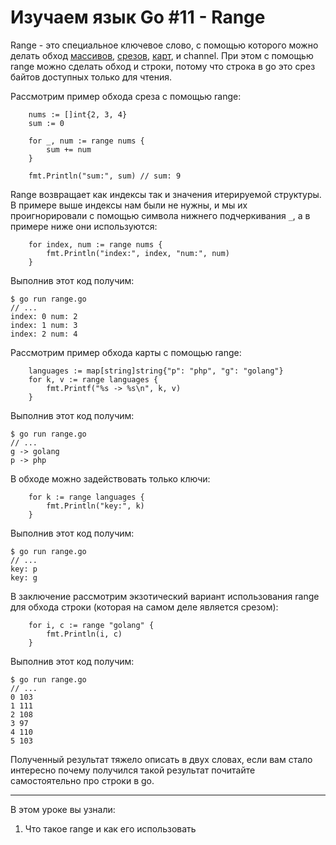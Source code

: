 
# Изучаем язык Go #11 - Range

Range - это специальное ключевое слово, с помощью которого можно делать обход 
[массивов](https://github.com/WalkWeb/go-lesson-ru/tree/master/8_arrays), 
[срезов](https://github.com/WalkWeb/go-lesson-ru/tree/master/9_slices), 
[карт](https://github.com/WalkWeb/go-lesson-ru/tree/master/10_maps), и channel. При этом с помощью range можно сделать
обход и строки, потому что строка в go это срез байтов доступных только для чтения.

Рассмотрим пример обхода среза с помощью range:

```
    nums := []int{2, 3, 4}
    sum := 0

    for _, num := range nums {
        sum += num
    }

    fmt.Println("sum:", sum) // sum: 9
```

Range возвращает как индексы так и значения итерируемой структуры. В примере выше индексы нам были не нужны, и мы их
проигнорировали с помощью символа нижнего подчеркивания `_`, а в примере ниже они используются:

```
    for index, num := range nums {
        fmt.Println("index:", index, "num:", num)
    }
```

Выполнив этот код получим:

```
$ go run range.go 
// ...
index: 0 num: 2
index: 1 num: 3
index: 2 num: 4
```

Рассмотрим пример обхода карты с помощью range:

```
    languages := map[string]string{"p": "php", "g": "golang"}
    for k, v := range languages {
        fmt.Printf("%s -> %s\n", k, v)
    }
```

Выполнив этот код получим:

```
$ go run range.go 
// ...
g -> golang
p -> php
```

В обходе можно задействовать только ключи:

```
    for k := range languages {
        fmt.Println("key:", k)
    }
```

Выполнив этот код получим:

```
$ go run range.go 
// ...
key: p
key: g
```

В заключение рассмотрим экзотический вариант использования range для обхода строки (которая на самом деле является 
срезом):

```
    for i, c := range "golang" {
        fmt.Println(i, c)
    }
```

Выполнив этот код получим:

```
$ go run range.go 
// ...
0 103
1 111
2 108
3 97
4 110
5 103
```

Полученный результат тяжело описать в двух словах, если вам стало интересно почему получился такой результат почитайте 
самостоятельно про строки в go.
____


В этом уроке вы узнали:

1. Что такое range и как его использовать
